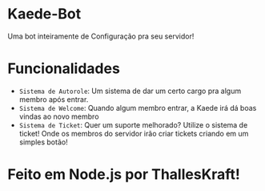 # Kaede-Bot
Uma bot inteiramente de Configuração pra seu servidor!

# Funcionalidades

- `Sistema de Autorole`: Um sistema de dar um certo cargo pra algum membro após entrar.
- `Sistema de Welcome`: Quando algum membro entrar, a Kaede irá dá boas vindas ao novo membro
- `Sistema de Ticket`: Quer um suporte melhorado? Utilize o sistema de ticket! Onde os membros do servidor irão criar tickets criando em um simples botão!

# Feito em Node.js por ThallesKraft!
